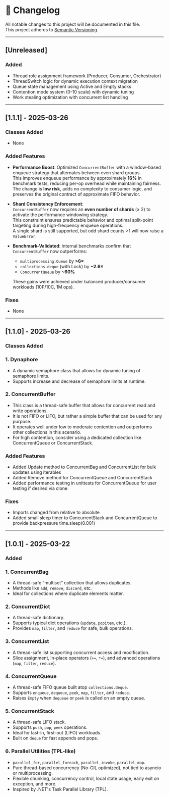 # 📜 Changelog
All notable changes to this project will be documented in this file.  
This project adheres to [Semantic Versioning](https://semver.org/).

---

## [Unreleased]
### Added
- Thread role assignment framework (Producer, Consumer, Orchestrator)
- ThreadSwitch logic for dynamic execution context migration
- Queue state management using Active and Empty stacks
- Contention mode system (0-10 scale) with dynamic tuning
- Work stealing optimization with concurrent list handling

---
## [1.1.1] - 2025-03-26

### Classes Added
- None

### Added Features
- **Performance Boost**: Optimized `ConcurrentBuffer` with a window-based enqueue strategy that alternates between even shard groups.  
  This improves enqueue performance by approximately **16%** in benchmark tests, reducing per-op overhead while maintaining fairness.  
  The change is **low risk**, adds no complexity to consumer logic, and preserves the original contract of approximate FIFO behavior.

- **Shard Consistency Enforcement**:  
  `ConcurrentBuffer` now requires an **even number of shards** (≥ 2) to activate the performance windowing strategy.  
  This constraint ensures predictable behavior and optimal split-point targeting during high-frequency enqueue operations.  
  A single shard is still supported, but odd shard counts >1 will now raise a `ValueError`.

- **Benchmark-Validated**: Internal benchmarks confirm that `ConcurrentBuffer` now outperforms:
  - `multiprocessing.Queue` by **>6×**
  - `collections.deque` (with Lock) by **~2.6×**
  - `ConcurrentQueue` by **~60%**

  These gains were achieved under balanced producer/consumer workloads (10P/10C, 1M ops).

### Fixes
- None

---

## [1.1.0] - 2025-03-26
### Classes Added
### 1. Dynaphore
- A dynamic semaphore class that allows for dynamic tuning of semaphore limits.
- Supports increase and decrease of semaphore limits at runtime.

### 2. ConcurrentBuffer
- This class is a thread-safe buffer that allows for concurrent read and write operations.
- It is not FIFO or LIFO, but rather a simple buffer that can be used for any purpose.
- It operates well under low to moderate contention and outperforms other collections in this scenario.
- For high contention, consider using a dedicated collection like ConcurrentQueue or ConcurrentStack.

### Added Features
- Added Update method to ConcurrentBag and ConcurrentList for bulk updates using iterables
- Added Remove method for ConcurrentQueue and ConcurrentStack
- Added performance testing in unittests for ConcurrentQueue for user testing if desired via clone

### Fixes
- Imports changed from relative to absolute
- Added small sleep timer to ConcurrentStack and ConcurrentQueue to provide backpressure time.sleep(0.001)
---

## [1.0.1] - 2025-03-22
### Added
### 1. ConcurrentBag  
- A thread-safe “multiset” collection that allows duplicates.  
- Methods like `add`, `remove`, `discard`, etc.  
- Ideal for collections where duplicate elements matter.

### 2. ConcurrentDict  
- A thread-safe dictionary.  
- Supports typical dict operations (`update`, `popitem`, etc.).  
- Provides `map`, `filter`, and `reduce` for safe, bulk operations.

### 3. ConcurrentList  
- A thread-safe list supporting concurrent access and modification.  
- Slice assignment, in-place operators (`+=`, `*=`), and advanced operations (`map`, `filter`, `reduce`).

### 4. ConcurrentQueue  
- A thread-safe FIFO queue built atop `collections.deque`.  
- Supports `enqueue`, `dequeue`, `peek`, `map`, `filter`, and `reduce`.  
- Raises `Empty` when `dequeue` or `peek` is called on an empty queue.

### 5. ConcurrentStack  
- A thread-safe LIFO stack.  
- Supports `push`, `pop`, `peek` operations.  
- Ideal for last-in, first-out (LIFO) workloads.  
- Built on `deque` for fast appends and pops.

### 6. Parallel Utilities (TPL-like)  
- `parallel_for`, `parallel_foreach`, `parallel_invoke`, `parallel_map`.  
- Pure thread-based concurrency (No-GIL optimized), not tied to asyncio or multiprocessing.  
- Flexible chunking, concurrency control, local state usage, early exit on exception, and more.  
- Inspired by .NET's Task Parallel Library (TPL).